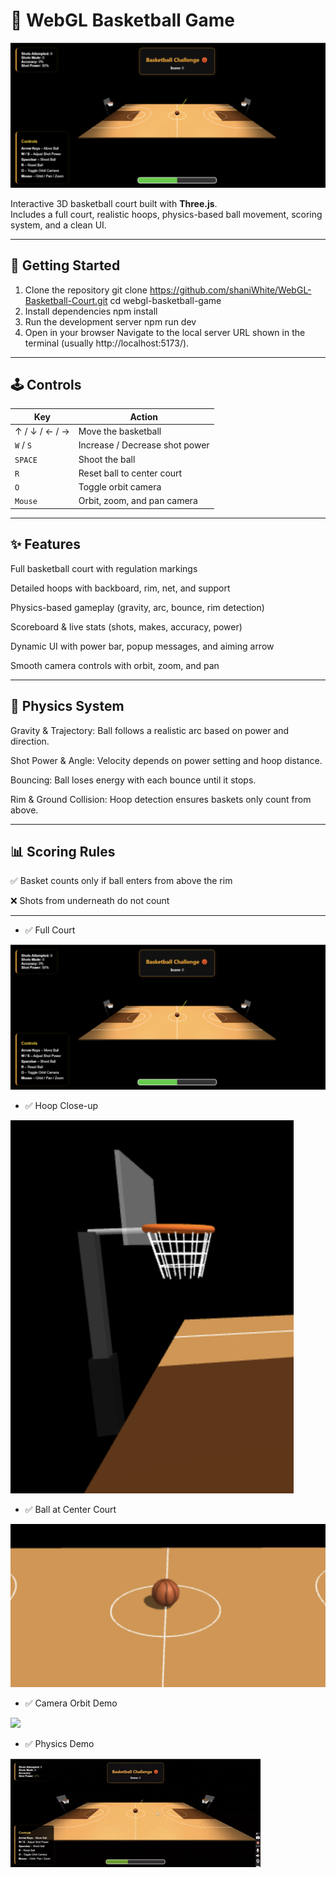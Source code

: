 
# 🏀 WebGL Basketball Game

![Game Banner](screenshots/full_court.png)

Interactive 3D basketball court built with **Three.js**.  
Includes a full court, realistic hoops, physics-based ball movement, scoring system, and a clean UI.

---

## 🚀 Getting Started

1. Clone the repository
git clone https://github.com/shaniWhite/WebGL-Basketball-Court.git
cd webgl-basketball-game
2. Install dependencies
npm install
3. Run the development server
npm run dev
4. Open in your browser
Navigate to the local server URL shown in the terminal
(usually http://localhost:5173/).

---

## 🕹️ Controls

| Key           | Action                          |
|---------------|---------------------------------|
| ↑ / ↓ / ← / → | Move the basketball             |
| `W` / `S`     | Increase / Decrease shot power  |
| `SPACE`       | Shoot the ball                  |
| `R`           | Reset ball to center court      |
| `O`           | Toggle orbit camera             |
| `Mouse`       | Orbit, zoom, and pan camera     |

---

## ✨ Features

Full basketball court with regulation markings

Detailed hoops with backboard, rim, net, and support

Physics-based gameplay (gravity, arc, bounce, rim detection)

Scoreboard & live stats (shots, makes, accuracy, power)

Dynamic UI with power bar, popup messages, and aiming arrow

Smooth camera controls with orbit, zoom, and pan

---

## 🧠 Physics System

Gravity & Trajectory: Ball follows a realistic arc based on power and direction.

Shot Power & Angle: Velocity depends on power setting and hoop distance.

Bouncing: Ball loses energy with each bounce until it stops.

Rim & Ground Collision: Hoop detection ensures baskets only count from above.

---

## 📊 Scoring Rules

✅ Basket counts only if ball enters from above the rim

❌ Shots from underneath do not count

---



- ✅ Full Court

![](screenshots/full_court.png)


- ✅ Hoop Close-up

![](screenshots/hoops.png)

- ✅ Ball at Center Court  

![](screenshots/basketball.png)

- ✅ Camera Orbit Demo

![](screenshots/orbit_demo.gif)

- ✅ Physics Demo

![](screenshots/physics.gif)